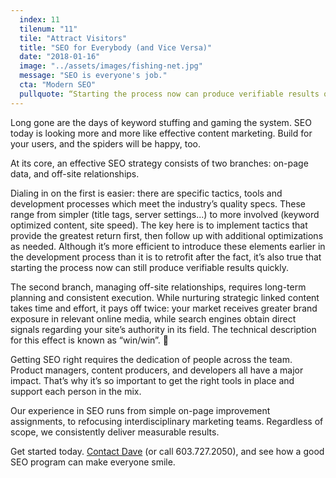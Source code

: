 ```yaml
---
  index: 11
  tilenum: "11"
  tile: "Attract Visitors"
  title: "SEO for Everybody (and Vice Versa)"
  date: "2018-01-16"
  image: "../assets/images/fishing-net.jpg"
  message: "SEO is everyone's job."
  cta: "Modern SEO"
  pullquote: “Starting the process now can produce verifiable results quickly.”
---
```


<div>

Long gone are the days of keyword stuffing and gaming the system. SEO today is looking more and more like effective content marketing. Build for your users, and the spiders will be happy, too.

At its core, an effective SEO strategy consists of two branches: on-page data, and off-site relationships.

Dialing in on the first is easier: there are specific tactics, tools and development processes which meet the industry’s quality specs. These range from simpler (title tags, server settings...) to more involved (keyword optimized content, site speed). The key here is to implement tactics that provide the greatest return first, then follow up with additional optimizations as needed. Although it’s more efficient to introduce these elements earlier in the development process than it is to retrofit after the fact, it’s also true that starting the process now can still produce verifiable results quickly.

The second branch, managing off-site relationships, requires long-term planning and consistent execution. While nurturing strategic linked content takes time and effort, it pays off twice: your market receives greater brand exposure in relevant online media, while search engines obtain direct signals regarding your site’s authority in its field. The technical description for this effect is known as “win/win”. 🙂

Getting SEO right requires the dedication of people across the team. Product managers, content producers, and developers all have a major impact. That’s why it’s so important to get the right tools in place and support each person in the mix.

Our experience in SEO runs from simple on-page improvement assignments, to refocusing interdisciplinary marketing teams. Regardless of scope, we consistently deliver measurable results.

Get started today. [Contact Dave](https://davelindberg.com/#contact) (or call 603.727.2050), and see how a good SEO program can make everyone smile.

</div>
